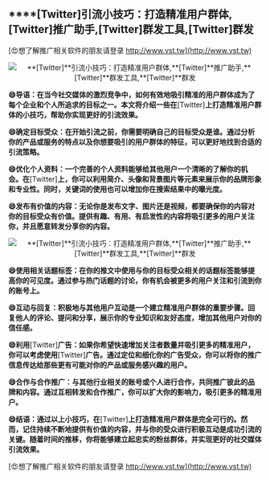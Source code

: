 ## ****[Twitter]**引流小技巧：打造精准用户群体,**[Twitter]**推广助手,**[Twitter]**群发工具,**[Twitter]**群发**

[😍想了解推广相关软件的朋友请登录 http://www.vst.tw](http://www.vst.tw)

 <center><img src="https://vst.tw/MP4/tuiguang/png/7.png" alt="**[Twitter]**引流小技巧：打造精准用户群体,**[Twitter]**推广助手,**[Twitter]**群发工具,**[Twitter]**群发"></center>

**😄导语：在当今社交媒体的激烈竞争中，如何有效地吸引精准的用户群体成为了每个企业和个人所追求的目标之一。本文将介绍一些在**[Twitter]**上打造精准用户群体的小技巧，帮助你实现更好的引流效果。**

**😄确定目标受众：在开始引流之前，你需要明确自己的目标受众是谁。通过分析你的产品或服务的特点以及你想要吸引的用户群体的特征，可以更好地找到合适的引流策略。**

**😄优化个人资料：一个完善的个人资料能够给其他用户一个清晰的了解你的机会。在**[Twitter]**上，你可以利用简介、头像和背景图片等元素来展示你的品牌形象和专业性。同时，关键词的使用也可以增加你在搜索结果中的曝光度。**

**😄发布有价值的内容：无论你是发布文字、图片还是视频，都要确保你的内容对你的目标受众有价值。提供有趣、有用、有启发性的内容将吸引更多的用户关注你，并且愿意转发分享你的内容。**

 <center><img src="https://vst.tw/MP4/tuiguang/png/6.png" alt="**[Twitter]**引流小技巧：打造精准用户群体,**[Twitter]**推广助手,**[Twitter]**群发工具,**[Twitter]**群发"></center>

**😄使用相关话题标签：在你的推文中使用与你的目标受众相关的话题标签能够提高你的可见度。通过参与热门话题的讨论，你有机会被更多的用户关注和引流到你的账号上。**

**😄互动与回复：积极地与其他用户互动是一个建立精准用户群体的重要步骤。回复他人的评论、提问和分享，展示你的专业知识和友好态度，增加其他用户对你的信任感。**

**😄利用**[Twitter]**广告：如果你希望快速增加关注者数量并吸引更多的精准用户，你可以考虑使用**[Twitter]**广告。通过定位和细化你的广告受众，你可以将你的推广信息传达给那些更有可能对你的产品或服务感兴趣的用户。**

**😄合作与合作推广：与其他行业相关的账号或个人进行合作，共同推广彼此的品牌和内容。通过互相转发和合作推广，你可以扩大你的影响力，吸引更多的精准用户。**

**😄结语：通过以上小技巧，在**[Twitter]**上打造精准用户群体是完全可行的。然而，记住持续不断地提供有价值的内容，并与你的受众进行积极互动是成功引流的关键。随着时间的推移，你将能够建立起忠实的粉丝群体，并实现更好的社交媒体引流效果。**

[😍想了解推广相关软件的朋友请登录 http://www.vst.tw](http://www.vst.tw)



